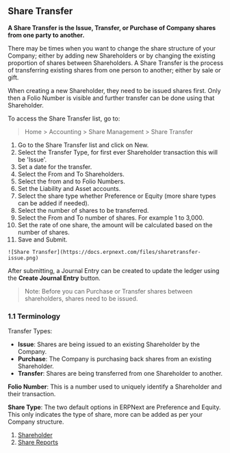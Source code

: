 ## Share Transfer

**A Share Transfer is the Issue, Transfer, or Purchase of Company shares from one party to another.**

There may be times when you want to change the share structure of your Company; either by adding new Shareholders or by changing the existing proportion of shares between Shareholders. A Share Transfer is the process of transferring existing shares from one person to another; either by sale or gift.

When creating a new Shareholder, they need to be issued shares first. Only then a Folio Number is visible and further transfer can be done using that Shareholder.

To access the Share Transfer list, go to:

> Home > Accounting > Share Management > Share Transfer

1.  Go to the Share Transfer list and click on New.
2.  Select the Transfer Type, for first ever Shareholder transaction this will be 'Issue'.
3.  Set a date for the transfer.
4.  Select the From and To Shareholders.
5.  Select the from and to Folio Numbers.
6.  Set the Liability and Asset accounts.
7.  Select the share type whether Preference or Equity (more share types can be added if needed).
8.  Select the number of shares to be transferred.
9.  Select the From and To number of shares. For example 1 to 3,000.
10.  Set the rate of one share, the amount will be calculated based on the number of shares.
11.  Save and Submit.
    
    ![Share Transfer](https://docs.erpnext.com/files/sharetransfer-issue.png)
    

After submitting, a Journal Entry can be created to update the ledger using the **Create Journal Entry** button.

> Note: Before you can Purchase or Transfer shares between shareholders, shares need to be issued.

### 1.1 Terminology

Transfer Types:

*   **Issue**: Shares are being issued to an existing Shareholder by the Company.
*   **Purchase**: The Company is purchasing back shares from an existing Shareholder.
*   **Transfer**: Shares are being transferred from one Shareholder to another.

**Folio Number**: This is a number used to uniquely identify a Shareholder and their transaction.

**Share Type**: The two default options in ERPNext are Preference and Equity. This only indicates the type of share, more can be added as per your Company structure.

1.  [Shareholder](https://docs.erpnext.com/docs/v13/user/manual/en/accounts/shareholder)
2.  [Share Reports](https://docs.erpnext.com/docs/v13/user/manual/en/accounts/share-reports)